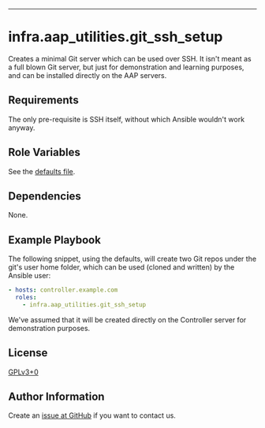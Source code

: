 ---

# infra.aap\_utilities.git\_ssh\_setup

Creates a minimal Git server which can be used over SSH. It isn't meant as a full blown Git server,
but just for demonstration and learning purposes, and can be installed directly on the AAP servers.

## Requirements

The only pre-requisite is SSH itself, without which Ansible wouldn't work anyway.

## Role Variables

See the [defaults file](defaults/main.yml).

## Dependencies

None.

## Example Playbook

The following snippet, using the defaults, will create two Git repos under the git's user home folder,
which can be used (cloned and written) by the Ansible user:

```yaml
- hosts: controller.example.com
  roles:
    - infra.aap_utilities.git_ssh_setup
```

We've assumed that it will be created directly on the Controller server for demonstration purposes.

## License

[GPLv3+0](https://github.com/redhat-cop/aap_utilities#licensing)

## Author Information

Create an [issue at GitHub](https://github.com/redhat-cop/aap_utilities/issues) if you want to contact us.
